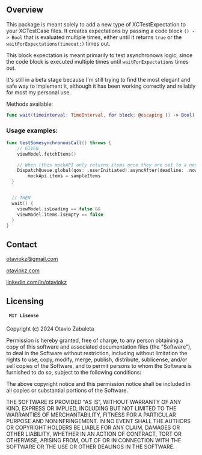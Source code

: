## Overview

This package is meant solely to add a new type of XCTestExpectation to your XCTestCase files. It creates expectations by passing a code block `() -> Bool` that is evaluated multiple times, either until it returns `true` or the `waitForExpectations(timeout:)` times out.

This block expectation is meant primarily to test asynchronows logic, since the code block is executed multiple times until `waitForExpectations` times out.

It's still in a beta stage because I'm still trying to find the most elegant and safe way to implement it, although it has been working correctly and reliably for most my personal use.

Methods available:

```Swift
func wait(timeinterval: TimeInterval, for block: @escaping () -> Bool)
``` 

### Usage examples:

```Swift
func testSomesynchronousCall() throws {
	// GIVEN
	viewModel.fetchItems()

	// When (this mockAPI only returns items once they are set to a non empty array
	DispatchQueue.global(qos: .userInitiated).asyncAfter(deadline: .now() + 1.25) {
    	mockApi.items = sampleItems 
  }


  // THEN
  wait() {
    viewModel.isLoading == false &&
    viewModel.items.isEmpty == false
  }
}
```

## Contact

otaviokz@gmail.com

[otaviokz.com](https://otaviokz.com)

[linkedin.com/in/otaviokz](http://www.linkedin.com/in/otaviokz)

## Licensing 

#### <p>```  MIT Lisense  ```</p>

Copyright (c) 2024 Otavio Zabaleta

Permission is hereby granted, free of charge, to any person obtaining a copy
of this software and associated documentation files (the "Software"), to deal
in the Software without restriction, including without limitation the rights
to use, copy, modify, merge, publish, distribute, sublicense, and/or sell
copies of the Software, and to permit persons to whom the Software is
furnished to do so, subject to the following conditions:

The above copyright notice and this permission notice shall be included in all
copies or substantial portions of the Software.

THE SOFTWARE IS PROVIDED "AS IS", WITHOUT WARRANTY OF ANY KIND, EXPRESS OR
IMPLIED, INCLUDING BUT NOT LIMITED TO THE WARRANTIES OF MERCHANTABILITY,
FITNESS FOR A PARTICULAR PURPOSE AND NONINFRINGEMENT. IN NO EVENT SHALL THE
AUTHORS OR COPYRIGHT HOLDERS BE LIABLE FOR ANY CLAIM, DAMAGES OR OTHER
LIABILITY, WHETHER IN AN ACTION OF CONTRACT, TORT OR OTHERWISE, ARISING FROM,
OUT OF OR IN CONNECTION WITH THE SOFTWARE OR THE USE OR OTHER DEALINGS IN THE
SOFTWARE.

